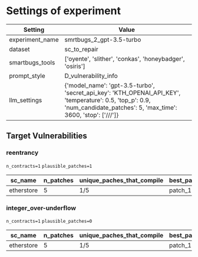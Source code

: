 # Settings of experiment

| Setting | Value |
| --- | --- |
| experiment_name | smrtbugs_2_gpt-3.5-turbo |
| dataset | sc_to_repair |
| smartbugs_tools | ['oyente', 'slither', 'conkas', 'honeybadger', 'osiris'] |
| prompt_style | D_vulnerability_info |
| llm_settings | {'model_name': 'gpt-3.5-turbo', 'secret_api_key': 'KTH_OPENAI_API_KEY', 'temperature': 0.5, 'top_p': 0.9, 'num_candidate_patches': 5, 'max_time': 3600, 'stop': ['///']} |

## Target Vulnerabilities


### reentrancy
`n_contracts=1`
`plausible_patches=1`

| sc_name | n_patches | unique_paches_that_compile | best_patch | compiles | plausible_patch | osiris | honeybadger | conkas | oyente | slither |
| --- | --- | --- | --- | --- | --- | --- | --- | --- | --- | --- |
| etherstore | 5 | 1/5 | patch_1 | True | True | Bug/Fix | Fix/Fix | Bug/Fix | Bug/Fix | Bug/Fix|

### integer_over-underflow
`n_contracts=1`
`plausible_patches=0`

| sc_name | n_patches | unique_paches_that_compile | best_patch | compiles | plausible_patch | osiris | honeybadger | conkas | oyente | slither |
| --- | --- | --- | --- | --- | --- | --- | --- | --- | --- | --- |
| etherstore | 5 | 1/5 | patch_1 | True | False | Bug/Bug | Fix/Fix | Bug/Bug | Bug/Bug | Fix/Fix|

